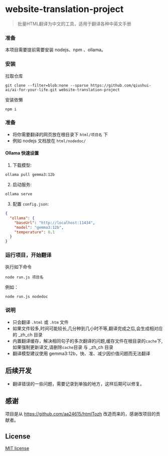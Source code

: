 # website-translation-project

> 批量HTML翻译为中文的工具，适用于翻译各种中英文手册

### 准备

本项目需要提前需要安装 nodejs、npm 、ollama。


### 安装

拉取仓库

```
git clone --filter=blob:none --sparse https://github.com/qiushui-ai/ai-for-your-life.git website-translation-project

```


安装依懒

```
npm i
```

### 准备

- 将你需要翻译的网页放在根目录下 `html/项目名` 下
- 例如 nodejs 文档放在 `html/nodedoc/`


#### Ollama 快速设置

1. 下载模型: 
```
ollama pull gemma3:12b
```

2. 启动服务: 
```
ollama serve
```
3. 配置 `config.json`:

```json
{
  "ollama": {
    "baseUrl": "http://localhost:11434",
    "model": "gemma3:12b",
    "temperature": 0.1
  }
}
```



### 运行项目，开始翻译
执行如下命令

```
node run.js 项目名
```
例如：
```
node run.js nodedoc
```

### 说明

- 只会翻译 `.html` 或 `.htm` 文件
- 如果文件较多,时间可能较长,几分种到几小时不等,翻译完成之后,会生成相对应的 _zh_ch 目录
- 内置翻译缓存，解决相同句子的多次翻译的问题,缓存文件在根目录的`cache`下,如果强制更新译文,请删除`cache`目录 与 _zh_ch 目录
- 翻译模型建议使用 gemma3:12b，快、准、减少因价值问题而无法翻译


## 后续开发

- 翻译错误的一些问题，需要记录到单独的地方，这样后期可以修复。

## 感谢

项目是从 https://github.com/aa24615/htmlTozh 改造而来的，感谢改项目的贡献者。


## License

[MIT license](https://opensource.org/licenses/MIT)

